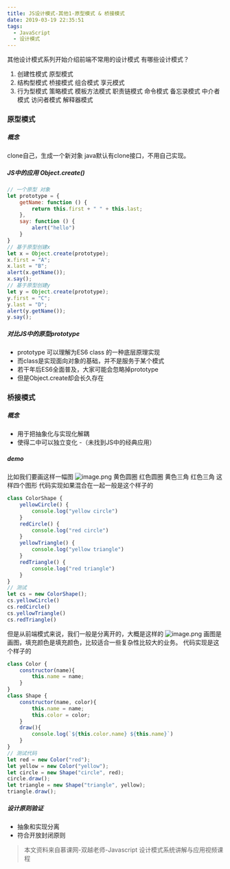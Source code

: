 ```yaml
---
title: JS设计模式-其他1-原型模式 & 桥接模式
date: 2019-03-19 22:35:51
tags:
  - JavaScript
  - 设计模式
---
```

其他设计模式系列开始介绍前端不常用的设计模式
有哪些设计模式？
1. 创建性模式
   原型模式
2. 结构型模式
   桥接模式  组合模式  享元模式
3. 行为型模式
   策略模式 模板方法模式 职责链模式 命令模式 备忘录模式 中介者模式 访问者模式 解释器模式
<!-- more -->
### 原型模式
##### 概念
clone自己，生成一个新对象
java默认有clone接口，不用自己实现。
##### JS中的应用 Object.create()
```javascript
// 一个原型 对象
let prototype = {
    getName: function () {
        return this.first + " " + this.last;
    },
    say: function () {
        alert("hello")
    }
}
// 基于原型创建x
let x = Object.create(prototype);
x.first = "A";
x.last = "B";
alert(x.getName());
x.say();
// 基于原型创建y
let y = Object.create(prototype);
y.first = "C";
y.last = "D";
alert(y.getName());
y.say();
```
##### 对比JS中的原型prototype
- prototype 可以理解为ES6 class 的一种底层原理实现
- 而class是实现面向对象的基础，并不是服务于某个模式
- 若干年后ES6全面普及，大家可能会忽略掉prototype
- 但是Object.create却会长久存在

### 桥接模式
##### 概念
- 用于把抽象化与实现化解耦
- 使得二中可以独立变化
-（未找到JS中的经典应用）
##### demo 
比如我们要画这样一幅图
![image.png](https://upload-images.jianshu.io/upload_images/8878633-348db8e67e6d3e59.png?imageMogr2/auto-orient/strip%7CimageView2/2/w/1240)
黄色圆圈  红色圆圈  黄色三角 红色三角 这样四个图形
代码实现如果混合在一起一般是这个样子的
```javascript
class ColorShape {
    yellowCircle() {
        console.log("yellow circle")
    }
    redCircle() {
        console.log("red circle")
    }
    yellowTriangle() {
        console.log("yellow triangle")
    }
    redTriangle() {
        console.log("red triangle")
    }
}
// 测试
let cs = new ColorShape();
cs.yellowCircle()
cs.redCircle()
cs.yellowTriangle()
cs.redTriangle()
```
但是从前端模式来说，我们一般是分离开的，大概是这样的
![image.png](https://upload-images.jianshu.io/upload_images/8878633-647a6d9b8d406fe8.png?imageMogr2/auto-orient/strip%7CimageView2/2/w/1240)
画图是画图，填充颜色是填充颜色，比较适合一些复杂性比较大的业务。
代码实现是这个样子的
```javascript
class Color {
    constructor(name){
        this.name = name;
    }
}
class Shape {
    constructor(name, color){
        this.name = name;
        this.color = color;
    }
    draw(){
        console.log(`${this.color.name} ${this.name}`)
    }
}
// 测试代码
let red = new Color("red");
let yellow = new Color("yellow");
let circle = new Shape("circle", red);
circle.draw();
let triangle = new Shape("triangle", yellow);
triangle.draw();
```
##### 设计原则验证
- 抽象和实现分离
- 符合开放封闭原则


> 本文资料来自慕课网-双越老师-Javascript 设计模式系统讲解与应用视频课程